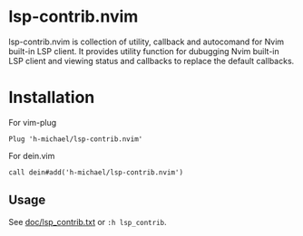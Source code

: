 # lsp-contrib.nvim

lsp-contrib.nvim is collection of utility, callback and autocomand for Nvim built-in LSP client.
It provides utility function for dubugging Nvim built-in LSP client and viewing status and callbacks to replace the default callbacks.

# Installation

For vim-plug
```vim
Plug 'h-michael/lsp-contrib.nvim'
```

For dein.vim
```vim
call dein#add('h-michael/lsp-contrib.nvim')
```

## Usage

See [doc/lsp_contrib.txt](doc/lsp_contrib.txt) or `:h lsp_contrib`.
